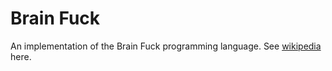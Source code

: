 # Brain Fuck

An implementation of the Brain Fuck programming language. See 
[wikipedia](https://en.wikipedia.org/wiki/Brainfuck#P%E2%80%B2%E2%80%B2:_Brainfuck's_formal_%22parent_language%22) here.


